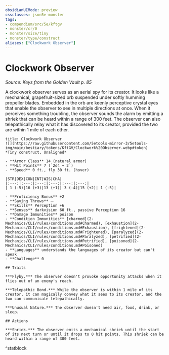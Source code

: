 ```yaml
---
obsidianUIMode: preview
cssclasses: json5e-monster
tags:
- compendium/src/5e/kftgv
- monster/cr/0
- monster/size/tiny
- monster/type/construct
aliases: ["Clockwork Observer"]
---
```

# Clockwork Observer
*Source: Keys from the Golden Vault p. 85*  

A clockwork observer serves as an aerial spy for its creator. It looks like a mechanical, grapefruit-sized orb suspended under softly humming propeller blades. Embedded in the orb are keenly perceptive crystal eyes that enable the observer to see in multiple directions at once. When it perceives something troubling, the observer sounds the alarm by emitting a shriek that can be heard within a range of 300 feet. The observer can also telepathically relay what it has discovered to its creator, provided the two are within 1 mile of each other.

```ad-statblock
title: Clockwork Observer
![](https://raw.githubusercontent.com/5etools-mirror-3/5etools-img/main/bestiary/tokens/KftGV/Clockwork%20Observer.webp#token)
*Tiny construct, Unaligned*

- **Armor Class** 14 (natural armor)
- **Hit Points** 7 (`2d4 + 2`)
- **Speed** 0 ft., fly 30 ft. (hover)

|STR|DEX|CON|INT|WIS|CHA|
|:---:|:---:|:---:|:---:|:---:|:---:|
| 1 (-5)|16 (+3)|13 (+1)| 3 (-4)|15 (+2)| 1 (-5)|

- **Proficiency Bonus** +2
- **Saving Throws** ⏤
- **Skills** Perception +6
- **Senses** darkvision 60 ft., passive Perception 16
- **Damage Immunities** poison
- **Condition Immunities** [charmed](2-Mechanics/CLI/rules/conditions.md#Charmed), [exhaustion](2-Mechanics/CLI/rules/conditions.md#Exhaustion), [frightened](2-Mechanics/CLI/rules/conditions.md#Frightened), [paralyzed](2-Mechanics/CLI/rules/conditions.md#Paralyzed), [petrified](2-Mechanics/CLI/rules/conditions.md#Petrified), [poisoned](2-Mechanics/CLI/rules/conditions.md#Poisoned)
- **Languages** understands the languages of its creator but can't speak
- **Challenge** 0

## Traits

***Flyby.*** The observer doesn't provoke opportunity attacks when it flies out of an enemy's reach.

***Telepathic Bond.*** While the observer is within 1 mile of its creator, it can magically convey what it sees to its creator, and the two can communicate telepathically.

***Unusual Nature.*** The observer doesn't need air, food, drink, or sleep.

## Actions

***Shriek.*** The observer emits a mechanical shriek until the start of its next turn or until it drops to 0 hit points. This shriek can be heard within a range of 300 feet.
```
^statblock